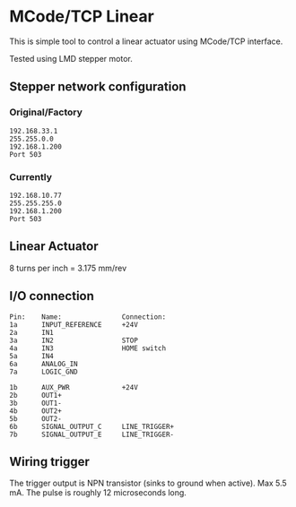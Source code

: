 # MCode/TCP Linear

This is simple tool to control a linear actuator using MCode/TCP interface.

Tested using LMD stepper motor.

## Stepper network configuration

### Original/Factory
	192.168.33.1
	255.255.0.0
	192.168.1.200
	Port 503
	
### Currently
	192.168.10.77
	255.255.255.0
	192.168.1.200
	Port 503

## Linear Actuator
8 turns per inch = 3.175 mm/rev

## I/O connection
	
    Pin:	Name:				Connection:
    1a		INPUT_REFERENCE		+24V
    2a		IN1
    3a		IN2					STOP
    4a		IN3					HOME switch
    5a		IN4
    6a		ANALOG_IN
    7a		LOGIC_GND

    1b		AUX_PWR				+24V
    2b		OUT1+				
    3b		OUT1-				
    4b		OUT2+
    5b		OUT2-				
    6b		SIGNAL_OUTPUT_C		LINE_TRIGGER+
    7b		SIGNAL_OUTPUT_E		LINE_TRIGGER-

## Wiring trigger
The trigger output is NPN transistor (sinks to ground when active). Max 5.5 mA. The pulse is roughly 12 microseconds long.
